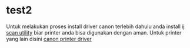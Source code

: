 # test2
Untuk melakukan proses install driver canon terlebih dahulu anda install <a href="https://canondrivers.download/ij-scan-utility/">ij scan utility</a> biar printer anda bisa digunakan dengan aman.
Untuk printer yang lain disini <a href="https://canondrivers.download/">canon printer driver</a>
